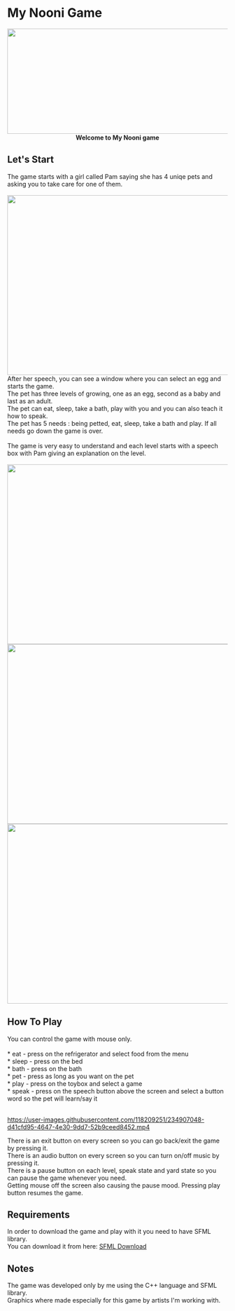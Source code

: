 
# My Nooni Game
<p align="center">
<img src="https://user-images.githubusercontent.com/118209251/231450808-73613023-c110-40f2-a143-007eac707e45.png" height="240" width="622" ><br>
<b> Welcome to My Nooni game </b><br>
</p>
<h2>Let's Start</h2>
 The game starts with a girl called Pam saying she has 4 uniqe pets and asking you to take care for one of them. <br><br>
 <img src="https://user-images.githubusercontent.com/118209251/231461918-202fbd73-8087-419b-b25c-8ab5c31f8d43.png" height="410" width="600" ><br>
 After her speech, you can see a window where you can select an egg and starts the game.<br>
 The pet has three levels of growing, one as an egg, second as a baby and last as an adult.<br>
 The pet can eat, sleep, take a bath, play with you and you can also teach it how to speak.<br>
 The pet has 5 needs : being petted, eat, sleep, take a bath and play. If all needs go down the game is over.<br><br>
 The game is very easy to understand and each level starts with a speech box with Pam giving an explanation on the level.<br><br>
  
<img src="https://user-images.githubusercontent.com/118209251/231451990-f5c76e49-2eba-409f-b8e6-c1650b1a4d6b.png" height="410" width="600" >
<img src="https://user-images.githubusercontent.com/118209251/231465153-cf8e87e6-597f-4284-b907-8bc1754537f2.png" height="410" width="600" >
<img src="https://user-images.githubusercontent.com/118209251/231503774-1bbce850-f210-47fb-8eb1-28983ea40c60.png" height="410" width="600" >



<h2>How To Play</h2>
You can control the game with mouse only.<br><br>
 * eat - press on the refrigerator and select food from the menu<br>
 * sleep - press on the bed<br>
 * bath - press on the bath<br>
 * pet - press as long as you want on the pet<br>
 * play - press on the toybox and select a game<br>
 * speak - press on the speech button above the screen and select a button word so the pet will learn/say it<br><br>

https://user-images.githubusercontent.com/118209251/234907048-d41cfd95-4647-4e30-9dd7-52b9ceed8452.mp4



There is an exit button on every screen so you can go back/exit the game by pressing it.<br>
There is an audio button on every screen so you can turn on/off music by pressing it.<br>
There is a pause button on each level, speak state and yard state so you can pause the game whenever you need.<br>
Getting mouse off the screen also causing the pause mood. Pressing play button resumes the game.


<h2>Requirements</h2>
In order to download the game and play with it you need to have SFML library.<br>
You can download it from here: <a href="https://github.com/SFML/SFML">SFML Download</a>

<h2>Notes</h2>
The game was developed only by me using the C++ language and SFML library.<br>
Graphics where made especially for this game by artists I'm working with.
